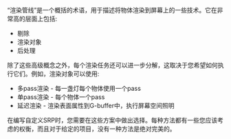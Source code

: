 “渲染管线”是一个概括的术语，用于描述将物体渲染到屏幕上的一些技术。它在非常高的层面上包括:
* 剔除
* 渲染对象
* 后处理

除了这些高级概念之外，每个渲染任务还可以进一步分解，这取决于您希望如何执行它们。例如，渲染对象可以使用:
* 多pass渲染 - 每一盏灯每个物体使用一个pass
* 单pass渲染 - 每个物体一个pass
* 延迟渲染 - 渲染表面属性到G-buffer中，执行屏幕空间照明

在编写自定义SRP时，您需要在这些方案中做出选择。每种方法都有一些您应该考虑的权衡，而且对于给定的项目，没有一种方法是绝对完美的。